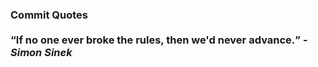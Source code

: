 ### Commit Quotes <br> <br> <q>If no one ever broke the rules, then we'd never advance.</q> -<em>Simon Sinek</em>
